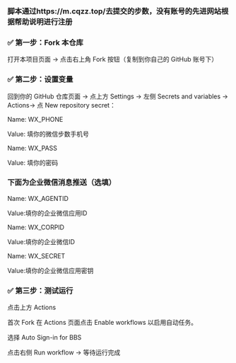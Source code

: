 ### 脚本通过https://m.cqzz.top/去提交的步数，没有账号的先进网站根据帮助说明进行注册

### ✅ 第一步：Fork 本仓库

打开本项目页面 → 点击右上角 Fork 按钮（复制到你自己的 GitHub 账号下）

### ✅ 第二步：设置变量

回到你的 GitHub 仓库页面 → 点上方 Settings → 左侧 Secrets and variables → Actions→ 点 New repository secret：

Name: WX_PHONE

Value: 填你的微信步数手机号

Name: WX_PASS

Value: 填你的密码


### 下面为企业微信消息推送（选填）

Name: WX_AGENTID

Value:填你的企业微信应用ID

Name: WX_CORPID

Value:填你的企业微信ID

Name: WX_SECRET

Value:填你的企业微信应用密钥


### ✅ 第三步：测试运行

点击上方 Actions

首次 Fork 在 Actions 页面点击 Enable workflows 以启用自动任务。

选择 Auto Sign-in for BBS

点击右侧 Run workflow → 等待运行完成
